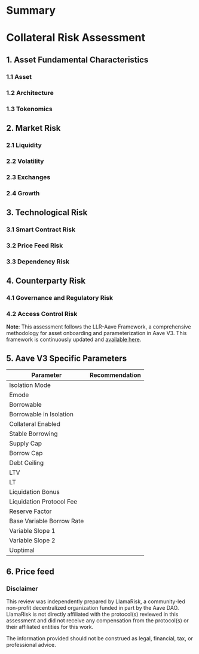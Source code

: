 # Summary

# Collateral Risk Assessment

## 1. Asset Fundamental Characteristics

### 1.1 Asset

### 1.2 Architecture

### 1.3 Tokenomics

## 2. Market Risk

### 2.1 Liquidity

### 2.2 Volatility

### 2.3 Exchanges

### 2.4 Growth

## 3. Technological Risk

### 3.1 Smart Contract Risk

### 3.2 Price Feed Risk

### 3.3 Dependency Risk

## 4. Counterparty Risk

### 4.1 Governance and Regulatory Risk

### 4.2 Access Control Risk

**Note**: This assessment follows the LLR-Aave Framework, a comprehensive methodology for asset onboarding and parameterization in Aave V3. This framework is continuously updated and [available here](https://github.com/llama-risk/aave-research/blob/main/frameworks/aave_v3_framework.md).

## 5. Aave V3 Specific Parameters

| Parameter                 | Recommendation |
|---------------------------|----------------|
| Isolation Mode            |                |
| Emode                     |                |
| Borrowable                |                |
| Borrowable in Isolation   |                |
| Collateral Enabled        |                |
| Stable Borrowing          |                |
| Supply Cap                |                |
| Borrow Cap                |                |
| Debt Ceiling              |                |
| LTV                       |                |
| LT                        |                |
| Liquidation Bonus         |                |
| Liquidation Protocol Fee  |                |
| Reserve Factor            |                |
| Base Variable Borrow Rate |                |
| Variable Slope 1          |                |
| Variable Slope 2          |                |
| Uoptimal                  |                |

## 6. Price feed

### Disclaimer

This review was independently prepared by LlamaRisk, a community-led non-profit decentralized organization funded in part by the Aave DAO. LlamaRisk is not directly affiliated with the protocol(s) reviewed in this assessment and did not receive any compensation from the protocol(s) or their affiliated entities for this work.

The information provided should not be construed as legal, financial, tax, or professional advice.
